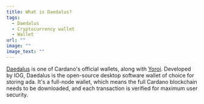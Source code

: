 ```yaml
---
title: What is Daedalus?
tags:
  - Daedalus
  - Cryptocurrency wallet
  - Wallet
url: ""
image: ""
image_text: ""
---
```



[Daedalus](https://daedaluswallet.io/) is one of Cardano's official wallets, along with [Yoroi](https://yoroi-wallet.com/#/). Developed by IOG, Daedalus is the open-source desktop software wallet of choice for storing ada. It's a full-node wallet, which means the full Cardano blockchain needs to be downloaded, and each transaction is verified for maximum user security.
